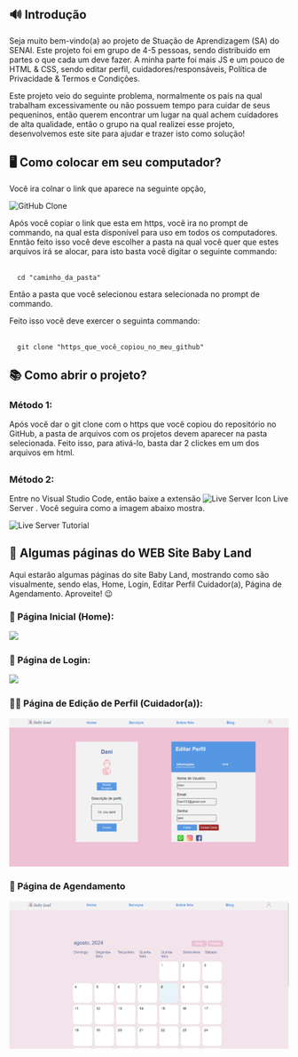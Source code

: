 ## 🔊 Introdução

Seja muito bem-vindo(a) ao projeto de Stuação de Aprendizagem (SA) do SENAI. Este projeto foi em grupo de 4-5 pessoas, sendo distribuido em partes o que cada um deve fazer. A minha parte foi mais JS e um pouco de HTML & CSS, sendo editar perfil, cuidadores/responsáveis, Política de Privacidade & Termos e Condições.

Este projeto veio do seguinte problema, normalmente os país na qual trabalham excessivamente ou não possuem tempo para cuidar de seus pequeninos, então querem encontrar um lugar na qual achem cuidadores de alta qualidade, então o grupo na qual realizei esse projeto, desenvolvemos este site para ajudar e trazer isto como solução!


## 🖥 Como colocar em seu computador?

Você ira colnar o link que aparece na seguinte opção,

<img src="https://docs.github.com/assets/cb-60499/images/help/repository/https-url-clone-cli.png" alt="GitHub Clone" width="400px" height="400px">

Após você copiar o link que esta em https, você ira no prompt de commando, na qual esta disponível para uso em todos os computadores. Enntão feito isso você deve escolher a pasta na qual você quer que estes arquivos irá se alocar, para isto basta você digitar o seguinte commando:

```git

  cd "caminho_da_pasta"
```
Então a pasta que você selecionou estara selecionada no prompt de commando.

Feito isso você deve exercer o seguinta commando:

```git

  git clone "https_que_você_copiou_no_meu_github"
```



## 📚 Como abrir o projeto?

### Método 1:

Após você dar o git clone com o https que você copiou do repositório no GitHub, a pasta de arquivos com os projetos devem aparecer na pasta selecionada. Feito isso, para ativá-lo, basta dar 2 clickes em um dos arquivos em html.

##

### Método 2:

Entre no Visual Studio Code, então baixe a extensão <img src="https://pic.vsixhub.com/73/66/b63c44fd-0457-4696-99e9-dbfdf70d77de-logo.webp" alt="Live Server Icon" with="20px" height="20px"> Live Server . Você seguira como a imagem abaixo mostra.

<img src="https://techstacker.com/static/b67ab1adeadeacd5164ee69e6cc07048/5e6b6/vscode-live-server-extension.png" alt="Live Server Tutorial" width="500px" height="400px">

<br>

## 📖 Algumas páginas do WEB Site Baby Land

Aqui estarão algumas páginas do site Baby Land, mostrando como são visualmente, sendo elas, Home, Login, Editar Perfil Cuidador(a), Página de Agendamento. Aproveite! 😉 

### 🏡 Página Inicial (Home):

<img src="https://github.com/user-attachments/assets/dc28bdb7-0b05-449e-9328-fab3dc9bd626"/>

### 👤 Página de Login:

<img src="https://github.com/user-attachments/assets/7c80ae85-3f62-4721-99fb-d9b1c95bfae0"/>

### 👩‍🦰 Página de Edição de Perfil (Cuidador(a)):

<img src="https://github.com/nicholas-sc-08/Projeto-SA-1a-Modulo-SENAI/blob/main/Imagens%20do%20README/editar_perfil_baby_land.png"/>

### 📆 Página de Agendamento
<img src="https://github.com/nicholas-sc-08/Projeto-SA-1a-Modulo-SENAI/blob/main/Imagens%20do%20README/agendamento_img.png" alt="Tela de Agendamento"/>

